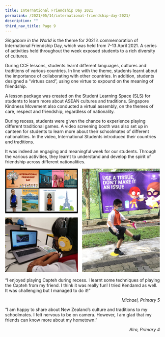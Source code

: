 ```yaml
---
title: International Friendship Day 2021
permalink: /2021/05/14/international-friendship-day-2021/
description: ""
third_nav_title: Page 9
---
```

<p><em>Singapore in the World</em>&nbsp;is the theme for 2021’s commemoration of International Friendship Day, which was held from 7-13 April 2021. A series of activities held throughout the week exposed students to a rich diversity of cultures.</p>
<p>During CCE lessons, students learnt different languages, cultures and traditions of various countries. In line with the theme, students learnt about the importance of collaborating with other countries. In addition, students designed a “virtues card”, using one virtue to expound on the meaning of friendship.</p>
<p>A lesson package was created on the Student Learning Space (SLS) for students to learn more about ASEAN cultures and traditions. Singapore Kindness Movement also conducted a virtual assembly, on the themes of care, respect and friendship, regardless of nationality.</p>
<p>During recess, students were given the chance to experience playing different traditional games. A video screening booth was also set up in canteen for students to learn more about their schoolmates of different nationalities. In the video, International Students introduced their countries and traditions.</p>
<p>It was indeed an engaging and meaningful week for our students. Through the various activities, they learnt to understand and develop the spirit of friendship across different nationalities.</p>
<img src="/images/issue1.png">
<p>“I enjoyed playing Capteh during recess. I learnt some techniques of playing the Capteh from my friend. I think it was really fun! I tried Kendamd as well. It was challenging but I managed to do it!”</p>
<p style="text-align: right;"><em>Michael, Primary 5</em></p>
<p>“I am happy to share about New Zealand’s culture and traditions to my schoolmates. I felt nervous to be on camera. However, I am glad that my friends can know more about my hometown.”</p>
<p style="text-align: right;"><em>Alra, Primary 4</em></p>